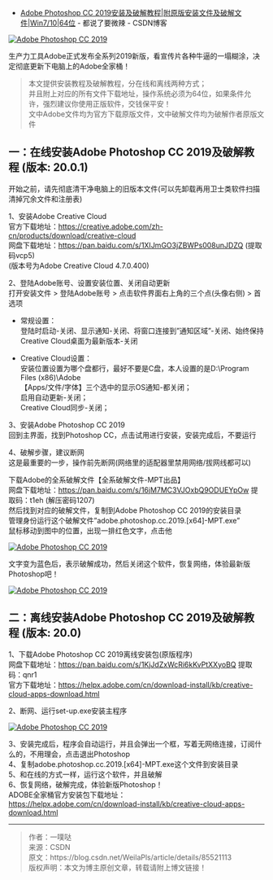 - [Adobe Photoshop CC 2019安装及破解教程|附原版安装文件及破解文件|Win7/10|64位](https://blog.csdn.net/WeilaPls/article/details/85521113) - 都说了要微辣 - CSDN博客

<a href="https://blog.csdn.net/WeilaPls/article/details/85521113">
<img src="https://camo.githubusercontent.com/dbc32e024c5e290d83ac855f522bfa56c1e77ef1/68747470733a2f2f696d672d626c6f672e6373646e696d672e636e2f32303139303130313039303431303637332e6a7067" border="0" alt="Adobe Photoshop CC 2019" title="Adobe Photoshop CC 2019安装及破解教程|附原版安装文件及破解文件|Win7/10|64位"></a>

生产力工具Adobe正式发布全系列2019新版，看宣传片各种牛逼的一塌糊涂，决定彻底更新下电脑上的Adobe全家桶！

<blockquote>
本文提供安装教程及破解教程，分在线和离线两种方式；<br>
并且附上对应的所有文件下载地址，操作系统必须为64位，如果条件允许，强烈建议你使用正版软件，交钱保平安！<br>
文中Adobe文件均为官方下载原版文件，文中破解文件均为破解作者原版文件<br>
</blockquote>

## 一：在线安装Adobe Photoshop CC 2019及破解教程 (版本: 20.0.1)<br>
开始之前，请先彻底清干净电脑上的旧版本文件(可以先卸载再用卫士类软件扫描清掉冗余文件和注册表)<br>

1、安装Adobe Creative Cloud <br>
官方下载地址：https://creative.adobe.com/zh-cn/products/download/creative-cloud <br>
网盘下载地址：https://pan.baidu.com/s/1XIJmGO3jZBWPs008unJDZQ (提取码vcp5) <br>
(版本号为Adobe Creative Cloud 4.7.0.400)<br>

2、登陆Adobe账号、设置安装位置、关闭自动更新<br>
打开安装文件 > 登陆Adobe账号 > 点击软件界面右上角的三个点(头像右侧) > 首选项 <br>

- 常规设置：<br>
登陆时启动-关闭、显示通知-关闭、将窗口连接到”通知区域”-关闭、始终保持Creative Cloud桌面为最新版本-关闭 <br>

- Creative Cloud设置：<br>
安装位置设置为哪个盘都行，最好不要是C盘，本人设置的是D:\Program Files (x86)\Adobe <br>
【Apps/文件/字体】三个选中的显示OS通知-都关闭； <br>
启用自动更新-关闭； <br>
Creative Cloud同步-关闭； <br>

3、安装Adobe Photoshop CC 2019 <br>
回到主界面，找到Photoshop CC，点击试用进行安装，安装完成后，不要运行 <br>

4、破解步骤，建议断网 <br>
这是最重要的一步，操作前先断网(网络里的适配器里禁用网络/拔网线都可以)<br>

下载Adobe的全系破解文件【全系破解文件-MPT出品】<br>
网盘下载地址：https://pan.baidu.com/s/16jM7MC3VJOxbQ9ODUEYpOw 提取码：t1eh (解压密码1207)<br>
然后找到对应的破解文件，复制到Adobe Photoshop CC 2019的安装目录 <br>
管理身份运行这个破解文件”adobe.photoshop.cc.2019.[x64]-MPT.exe” <br>
鼠标移动到图中的位置，出现一排红色文字，点击他 <br>

<a href="https://blog.csdn.net/WeilaPls/article/details/85521113">
<img src="https://camo.githubusercontent.com/c383b2d468916498024e9a203be28a5b80aa393f/68747470733a2f2f696d672d626c6f672e6373646e696d672e636e2f32303138313233313137333735303630312e706e67" border="0" alt="Adobe Photoshop CC 2019" title="Adobe Photoshop CC 2019安装及破解教程|附原版安装文件及破解文件|Win7/10|64位"></a>

文字变为蓝色后，表示破解成功，然后关闭这个软件，恢复网络，体验最新版Photoshop吧！

<a href="https://blog.csdn.net/WeilaPls/article/details/85521113">
<img src="https://camo.githubusercontent.com/7dc2eca6efec5fde616c471eb1f107d0a0f23ccf/68747470733a2f2f696d672d626c6f672e6373646e696d672e636e2f32303138313233313137333830353634372e706e67" border="0" alt="Adobe Photoshop CC 2019" title="Adobe Photoshop CC 2019安装及破解教程|附原版安装文件及破解文件|Win7/10|64位"></a>

## 二：离线安装Adobe Photoshop CC 2019及破解教程 (版本: 20.0) 

1、下载Adobe Photoshop CC 2019离线安装包(原版程序)<br>
网盘下载地址：https://pan.baidu.com/s/1KjJdZxWcRi6kKvPtXXyoBQ 提取码：qnr1 <br>
官方下载地址：https://helpx.adobe.com/cn/download-install/kb/creative-cloud-apps-download.html <br>

2、断网、运行set-up.exe安装主程序<br>

<a href="https://blog.csdn.net/WeilaPls/article/details/85521113">
<img src="https://camo.githubusercontent.com/fa14ed2030d3cd59b608aeb50c6b2e708eb62e07/68747470733a2f2f696d672d626c6f672e6373646e696d672e636e2f32303138313233313137343030333730312e6a7067" border="0" alt="Adobe Photoshop CC 2019" title="Adobe Photoshop CC 2019安装及破解教程|附原版安装文件及破解文件|Win7/10|64位"></a>

3、安装完成后，程序会自动运行，并且会弹出一个框，写着无网络连接，订阅什么的，不用理会，点击退出Photoshop <br>
4、复制adobe.photoshop.cc.2019.[x64]-MPT.exe这个文件到安装目录 <br>
5、和在线的方式一样，运行这个软件，并且破解 <br>
6、恢复网络，破解完成，体验新版Photoshop！ <br>
ADOBE全家桶官方安装包下载地址： <br>
https://helpx.adobe.com/cn/download-install/kb/creative-cloud-apps-download.html <br>

--------------------- 

<blockquote>
作者：一噗哒 <br>
来源：CSDN  <br>
原文：https://blog.csdn.net/WeilaPls/article/details/85521113  <br>
版权声明：本文为博主原创文章，转载请附上博文链接！<br>
</blockquote>
